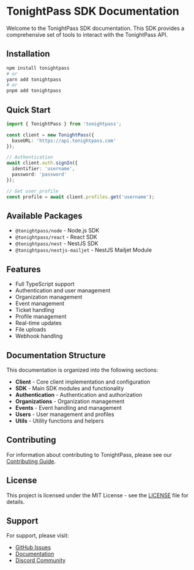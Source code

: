 # TonightPass SDK Documentation

Welcome to the TonightPass SDK documentation. This SDK provides a comprehensive set of tools to interact with the TonightPass API.

## Installation

```bash
npm install tonightpass
# or
yarn add tonightpass
# or
pnpm add tonightpass
```

## Quick Start

```typescript
import { TonightPass } from 'tonightpass';

const client = new TonightPass({
  baseURL: 'https://api.tonightpass.com'
});

// Authentication
await client.auth.signIn({
  identifier: 'username',
  password: 'password'
});

// Get user profile
const profile = await client.profiles.get('username');
```

## Available Packages

* `@tonightpass/node` - Node.js SDK
* `@tonightpass/react` - React SDK
* `@tonightpass/nest` - NestJS SDK
* `@tonightpass/nestjs-mailjet` - NestJS Mailjet Module

## Features

* Full TypeScript support
* Authentication and user management
* Organization management
* Event management
* Ticket handling
* Profile management
* Real-time updates
* File uploads
* Webhook handling

## Documentation Structure

This documentation is organized into the following sections:

* **Client** - Core client implementation and configuration
* **SDK** - Main SDK modules and functionality
* **Authentication** - Authentication and authorization
* **Organizations** - Organization management
* **Events** - Event handling and management
* **Users** - User management and profiles
* **Utils** - Utility functions and helpers

## Contributing

For information about contributing to TonightPass, please see our [Contributing Guide](https://github.com/tonightpass/tonightpass/blob/master/CONTRIBUTING.md).

## License

This project is licensed under the MIT License - see the [LICENSE](https://github.com/tonightpass/tonightpass/blob/master/LICENSE) file for details.

## Support

For support, please visit:

* [GitHub Issues](https://github.com/tonightpass/tonightpass/issues)
* [Documentation](https://docs.tonightpass.com)
* [Discord Community](https://discord.gg/VvvAkPqQ98)
